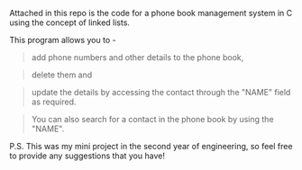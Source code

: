 Attached in this repo is the code for a phone book management system in C using the concept of linked lists.

This program allows you to -

> add phone numbers and other details to the phone book, 

> delete them and 

> update the details by accessing the contact through the "NAME" field as required.

> You can also search for a contact in the phone book by using the "NAME".

P.S. This was my mini project in the second year of engineering, so feel free to provide any suggestions that you have!
